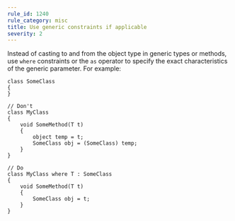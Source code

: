```yaml
---
rule_id: 1240
rule_category: misc
title: Use generic constraints if applicable
severity: 2
---
```

Instead of casting to and from the object type in generic types or methods, use `where` constraints or the `as` operator to specify the exact characteristics of the generic parameter. For example:

	class SomeClass
	{
	}

	// Don't
	class MyClass
	{
		void SomeMethod(T t)
		{
			object temp = t;
			SomeClass obj = (SomeClass) temp;
		}
	}

	// Do
	class MyClass where T : SomeClass
	{
		void SomeMethod(T t)
		{
			SomeClass obj = t;
		}
	}
